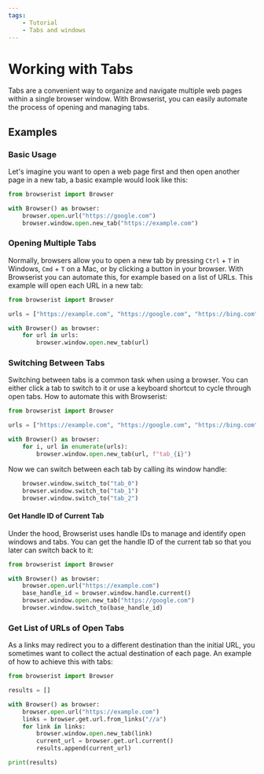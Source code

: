 ```yaml
---
tags:
    - Tutorial
    - Tabs and windows
---
```


# Working with Tabs
Tabs are a convenient way to organize and navigate multiple web pages within a single browser window. With Browserist, you can easily automate the process of opening and managing tabs.

## Examples
### Basic Usage
Let's imagine you want to open a web page first and then open another page in a new tab, a basic example would look like this:

```python linenums="1"
from browserist import Browser

with Browser() as browser:
    browser.open.url("https://google.com")
    browser.window.open.new_tab("https://example.com")
```

### Opening Multiple Tabs
Normally, browsers allow you to open a new tab by pressing `Ctrl` + `T` in Windows, `Cmd` + `T` on a Mac, or by clicking a button in your browser. With Browserist you can automate this, for example based on a list of URLs. This example will open each URL in a new tab:

```python linenums="1"
from browserist import Browser

urls = ["https://example.com", "https://google.com", "https://bing.com"]

with Browser() as browser:
    for url in urls:
        browser.window.open.new_tab(url)
```

### Switching Between Tabs
Switching between tabs is a common task when using a browser. You can either click a tab to switch to it or use a keyboard shortcut to cycle through open tabs. How to automate this with Browserist:

```python linenums="1"
from browserist import Browser

urls = ["https://example.com", "https://google.com", "https://bing.com"]

with Browser() as browser:
    for i, url in enumerate(urls):
        browser.window.open.new_tab(url, f"tab_{i}")
```

Now we can switch between each tab by calling its window handle:

```python linenums="8"
    browser.window.switch_to("tab_0")
    browser.window.switch_to("tab_1")
    browser.window.switch_to("tab_2")
```

#### Get Handle ID of Current Tab
Under the hood, Browserist uses handle IDs to manage and identify open windows and tabs. You can get the handle ID of the current tab so that you later can switch back to it:

```python linenums="1"
from browserist import Browser

with Browser() as browser:
    browser.open.url("https://example.com")
    base_handle_id = browser.window.handle.current()
    browser.window.open.new_tab("https://google.com")
    browser.window.switch_to(base_handle_id)
```

### Get List of URLs of Open Tabs
As a links may redirect you to a different destination than the initial URL, you sometimes want to collect the actual destination of each page. An example of how to achieve this with tabs:

```python linenums="1"
from browserist import Browser

results = []

with Browser() as browser:
    browser.open.url("https://example.com")
    links = browser.get.url.from_links("//a")
    for link in links:
        browser.window.open.new_tab(link)
        current_url = browser.get.url.current()
        results.append(current_url)

print(results)
```
